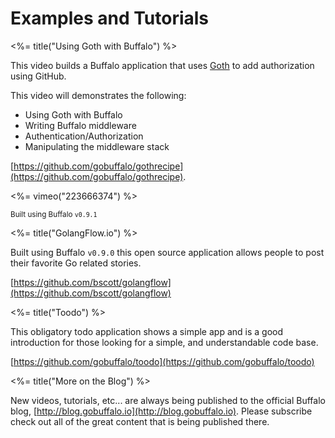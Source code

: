 # Examples and Tutorials

<%= title("Using Goth with Buffalo") %>

This video builds a Buffalo application that uses [Goth](https://github.com/markbates/goth) to add authorization using GitHub.

This video will demonstrates the following:

* Using Goth with Buffalo
* Writing Buffalo middleware
* Authentication/Authorization
* Manipulating the middleware stack

[https://github.com/gobuffalo/gothrecipe](https://github.com/gobuffalo/gothrecipe).

<%= vimeo("223666374") %>

<small>Built using Buffalo `v0.9.1`</small>

<%= title("GolangFlow.io") %>

Built using Buffalo `v0.9.0` this open source application allows people to post their favorite Go related stories.

[https://github.com/bscott/golangflow](https://github.com/bscott/golangflow)

<%= title("Toodo") %>

This obligatory todo application shows a simple app and is a good introduction for those looking for a simple, and understandable code base.

[https://github.com/gobuffalo/toodo](https://github.com/gobuffalo/toodo)

<%= title("More on the Blog") %>

New videos, tutorials, etc... are always being published to the official Buffalo blog, [http://blog.gobuffalo.io](http://blog.gobuffalo.io). Please subscribe check out all of the great content that is being published there.
